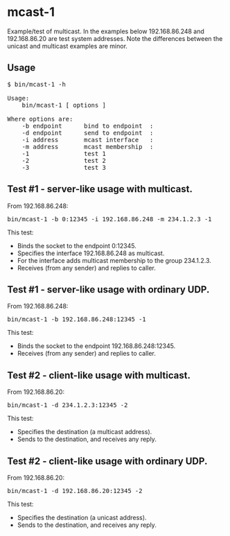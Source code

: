 # mcast-1

Example/test of multicast. 
In the examples below 192.168.86.248 and 192.168.86.20 are test system addresses.
Note the differences between the unicast and multicast examples are minor.

## Usage
<pre>
$ bin/mcast-1 -h

Usage:
	bin/mcast-1 [ options ]

Where options are:
	-b endpoint      bind to endpoint  : 
	-d endpoint      send to endpoint  : 
	-i address       mcast interface   : 
	-m address       mcast membership  : 
	-1               test 1
	-2               test 2
	-3               test 3
</pre>

## Test #1 - server-like usage with multicast.
From 192.168.86.248:
<pre>
bin/mcast-1 -b 0:12345 -i 192.168.86.248 -m 234.1.2.3 -1
</pre>

This test:
*  Binds the socket to the endpoint 0:12345.
*  Specifies the interface 192.168.86.248 as multicast.
*  For the interface adds multicast membership to the group 234.1.2.3.
*  Receives (from any sender) and replies to caller.

## Test #1 - server-like usage with ordinary UDP.
From 192.168.86.248:
<pre>
bin/mcast-1 -b 192.168.86.248:12345 -1
</pre>

This test:
*  Binds the socket to the endpoint 192.168.86.248:12345.
*  Receives (from any sender) and replies to caller.

## Test #2 - client-like usage with multicast.
From 192.168.86.20:
<pre>
bin/mcast-1 -d 234.1.2.3:12345 -2
</pre>

This test:
*  Specifies the destination (a multicast address).
*  Sends to the destination, and receives any reply.
 
## Test #2 - client-like usage with ordinary UDP.
From 192.168.86.20:
<pre>
bin/mcast-1 -d 192.168.86.20:12345 -2
</pre>

This test:
*  Specifies the destination (a unicast address).
*  Sends to the destination, and receives any reply.
